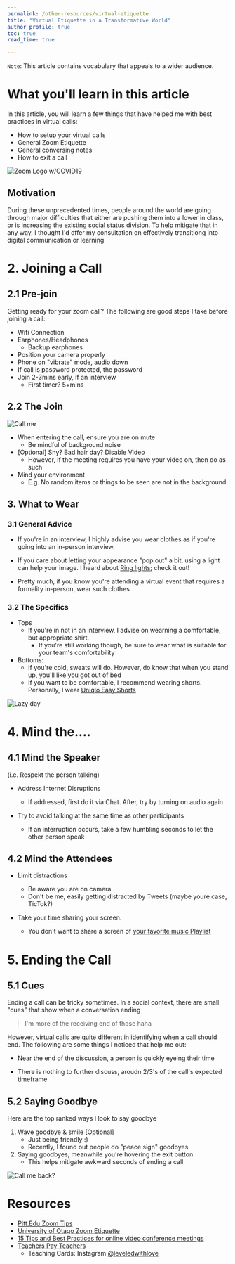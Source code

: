 ```yaml
---
permalink: /other-resources/virtual-etiquette
title: "Virtual Etiquette in a Transformative World"
author_profile: true
toc: true
read_time: true

---
```


`Note`: This article contains vocabulary that appeals to a wider audience.

# What you'll learn in this article

In this article, you will learn a few things that have helped me with best practices in virtual calls:
* How to setup your virtual calls
* General Zoom Etiquette
* General conversing notes
* How to exit a call

![Zoom Logo w/COVID19](https://specials-images.forbesimg.com/imageserve/1207944368/960x0.jpg?fit=scale)

## Motivation

During these unprecedented times, people around the world are going through major difficulties that either are pushing them into a lower in class, or is increasing the existing social status division. To help mitigate that in any way, I thought I'd offer my consultation on effectively transitiong into digital communication or learning


# 2. Joining a Call

## 2.1 Pre-join

Getting ready for your zoom call? The following are good steps I take before joining a call:

* Wifi Connection
* Earphones/Headphones
    * Backup earphones
* Position your camera properly
* Phone on "vibrate" mode, audio down
* If call is password protected, the password
* Join 2-3mins early, if an interview
    * First timer? 5+mins

## 2.2 The Join

![Call me](https://media1.tenor.com/images/7ae3c6dfac41e8972a0e24a1f3565346/tenor.gif?itemid=16699821)

* When entering the call, ensure you are on mute
    * Be mindful of background noise
* [Optional] Shy? Bad hair day? Disable Video
    * However, if the meeting requires you have your video on, then do as such
* Mind your environment
    * E.g. No random items or things to be seen are not in the background

## 3. What to Wear

### 3.1 General Advice

* If you're in an interview, I highly advise you wear clothes as if you're going into an in-person interview. 

* If you care about letting your appearance "pop out" a bit, using a light can help your image. I heard about [Ring lights](https://www.amazon.com/ring-light/s?k=ring+light); check it out!

* Pretty much, if you know you're attending a virtual event that requires a formality in-person, wear such clothes

### 3.2 The Specifics

* Tops
    * If you're in not in an interview, I advise on wearning a comfortable, but appropriate shirt.
        * If you're still working though, be sure to wear what is suitable for your team's comfortability
* Bottoms:
    * If you're cold, sweats will do. However, do know that when you stand up, you'll like you got out of bed
    * If you want to be comfortable, I recommend wearing shorts. Personally, I wear [Uniqlo Easy Shorts](https://www.uniqlo.com/us/en/men-dry-stretch-easy-shorts-423560COL09SMA004000.html)

![Lazy day](https://www.worldnationaldays.com/wp-content/uploads/2017/10/National-Lazy-Day.jpg)

# 4. Mind the....

## 4.1 Mind the Speaker
(i.e.  Respekt the person talking)

* Address Internet Disruptions
    * If addressed, first do it via Chat. After, try by turning on audio again

* Try to avoid talking at the same time as other participants
    * If an interruption occurs, take a few humbling seconds to let the other person speak

## 4.2 Mind the Attendees

* Limit distractions
    * Be aware you are on camera
    * Don't be me, easily getting distracted by Tweets (maybe youre case, TicTok?)

* Take your time sharing your screen. 
    * You don't want to share a screen of [your favorite music Playlist](https://www.youtube.com/watch?v=9FXSN6Y2pgY)

# 5. Ending the Call

## 5.1 Cues
Ending a call can be tricky sometimes. In a social context, there are small "cues" that show when a conversation ending
> I'm more of the receiving end of those haha

However, virtual calls are quite different in identifying when a call should end. The following are some things I noticed that help me out:

* Near the end of the discussion, a person is quickly eyeing their time

* There is nothing to further discuss, aroudn 2/3's of the call's expected timeframe


## 5.2 Saying Goodbye

Here are the top ranked ways I look to say goodbye

1. Wave goodbye & smile  [Optional]
    * Just being friendly :)
    * Recently, I found out people do "peace sign" goodbyes
2. Saying goodbyes, meanwhile you're hovering the exit button
    * This helps mitigate awkward seconds of ending a call

![Call me back?](https://media3.giphy.com/media/3o6Zt76lGfCZ8oHPIA/giphy.gif)

# Resources

* [Pitt.Edu Zoom Tips](https://www.technology.pitt.edu/blog/zoom-tips)
* [University of Otago Zoom Etiquette](https://blogs.otago.ac.nz/zoom/zoom-etiquette-attendee/)
* [15 Tips and Best Practices for online video conference meetings](https://www.pennlive.com/coronavirus/2020/04/zoom-meeting-etiquette-15-tips-and-best-practices-for-online-video-conference-meetings.html)
* [Teachers Pay Teachers](https://www.teacherspayteachers.com)
    * Teaching Cards: Instagram [@leveledwithlove](https://www.instagram.com/leveledwithlove/)